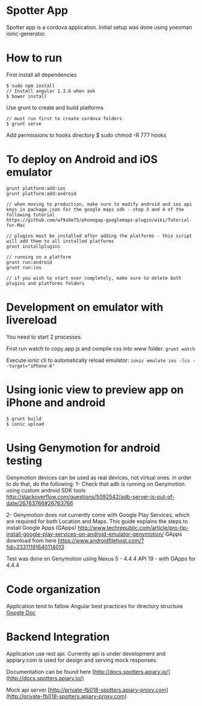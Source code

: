 Spotter App
===========
Spotter app is a cordova application. Initial setup was done using yoeoman ionic-generator. 

How to run 
===========

First install all dependencies

    $ sudo npm install
    // Install angular 1.3.6 when ask
    $ bower install
 
Use grunt to create and build platforms

	// must run first to create cordova folders
    $ grunt serve

Add permissions to hooks directory
	$ sudo chmod -R 777 hooks

To deploy on Android and iOS emulator
=============================

	grunt platform:add:ios
	grunt platform:add:android
	
	// when moving to production, make sure to modify android and ios api keys in package.json for the google maps sdk - step 3 and 4 of the following tutorial 
	https://github.com/wf9a5m75/phonegap-googlemaps-plugin/wiki/Tutorial-for-Mac
	
	// plugins must be installed after adding the platforms - this script will add them to all installed platforms
	grunt installplugins
	
	// running on a platform
	grunt run:android
	grunt run:ios	
	
	// if you wish to start over completely, make sure to delete both plugins and platforms folders
	
Development on emulator with livereload
=======================================
	
You need to start 2 processes. 

First run watch to copy app js and compile css into www folder. `grunt watch`

Execute ionic cli to automatically reload emulator: `ionic emulate ios -lcs --target="iPhone-6"`
	
Using ionic view to preview app on iPhone and android
=====================================================

    $ grunt build
    $ ionic upload  
   
Using Genymotion for android testing
====================================

Genymotion devices can be used as real devices, not virtual ones.
in order to do that, do the following:
1- Check that adb is running on Genymotion using custom android SDK tools
http://stackoverflow.com/questions/5092542/adb-server-is-out-of-date/26763766#26763766

2- Genymotion does not currently come with Google Play Services, which are required for both Location and Maps.
This guide explains the steps to install Google Apps (GApps)
http://www.techrepublic.com/article/pro-tip-install-google-play-services-on-android-emulator-genymotion/
GApps download from here https://www.androidfilehost.com/?fid=23311191640114013

Test was done on Genymotion using Nexus 5 - 4.4.4 API 19 - with GApps for 4.4.4    
   
   
Code organization
=================
Application tend to fallow Angular best practices for directory structure [Google Doc](https://docs.google.com/document/d/1XXMvReO8-Awi1EZXAXS4PzDzdNvV6pGcuaF4Q9821Es/pub)

Backend Integration
===================

Application use rest api. Currently api is under development and appiary.com is used for design and serving mock responses. 

Documentation can be found here [http://docs.spotters.apiary.io/](http://docs.spotters.apiary.io/)

Mock api server [http://private-fb018-spotters.apiary-proxy.com](http://private-fb018-spotters.apiary-proxy.com)





   
